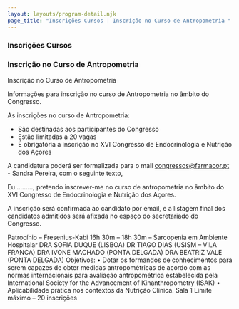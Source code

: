 ```yaml
---
layout: layouts/program-detail.njk
page_title: "Inscrições Cursos | Inscrição no Curso de Antropometria "
---
```

### Inscrições Cursos
### Inscrição no Curso de Antropometria


Inscrição no Curso de Antropometria

Informações para inscrição no curso de Antropometria no âmbito do Congresso.

As inscrições no curso de Antropometria:
- São destinadas aos participantes do Congresso
- Estão limitadas a 20 vagas
- É obrigatória a inscrição no XVI Congresso de Endocrinologia e Nutrição dos Açores

A candidatura poderá ser formalizada para o mail congressos@farmacor.pt - Sandra Pereira, com o seguinte texto,

Eu ........., pretendo inscrever-me no curso de antropometria no âmbito do XVI Congresso de Endocrinologia e Nutrição dos Açores.

A inscrição será confirmada ao candidato por email, e a listagem final dos candidatos admitidos será afixada no espaço do secretariado do Congresso.

Patrocínio – Fresenius-Kabi
16h 30m – 18h 30m – Sarcopenia em Ambiente Hospitalar
DRA SOFIA DUQUE (LISBOA)
DR TIAGO DIAS (USISM – VILA FRANCA)
DRA IVONE MACHADO (PONTA DELGADA)
DRA BEATRIZ VALE (PONTA DELGADA)
Objetivos:
• Dotar os formandos de conhecimentos para serem capazes de obter medidas antropométricas de acordo
com as normas internacionais para avaliação antropométrica estabelecida pela International Society for the
Advancement of Kinanthropometry (ISAK)
• Aplicabilidade prática nos contextos da Nutrição Clínica.
Sala 1
Limite máximo – 20 inscrições